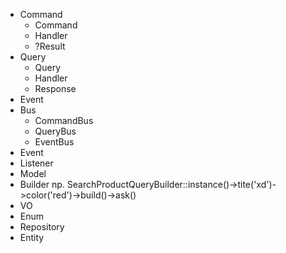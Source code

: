 - Command
  - Command
  - Handler
  - ?Result 
- Query
  - Query
  - Handler
  - Response
- Event
- Bus
  - CommandBus
  - QueryBus
  - EventBus
- Event
- Listener
- Model
- Builder np. SearchProductQueryBuilder::instance()->tite('xd')->color('red')->build()->ask()
- VO
- Enum
- Repository
- Entity